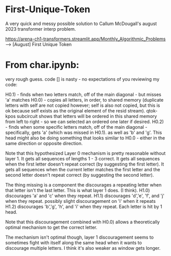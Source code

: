 # First-Unique-Token

A very quick and messy possible solution to Callum McDougall's august 2023 transformer interp problem.

https://arena-ch1-transformers.streamlit.app/Monthly_Algorithmic_Problems --> [August] First Unique Token


# From char.ipynb:

very rough guess. code [] is nasty - no expectations of you reviewing my code:

H0.1) - finds when two letters match, off of the main diagonal - but misses 'a' matches H0.0) - copies all letters, in order, to shared memory (duplicate letters with self are not copied however; self is also not copied, but this is ok because self exists as the original element of the resid stream). qtok-kpos subcircuit shows that letters will be ordered in this shared memory from left to right - so we can selected an ordered one later if desired. H0.2) - finds when some specific letters match, off of the main diagonal - specifically, gets 'a' (which was missed in H0.1). as well as 'b' and 'g'. This head might also be doing something that looks similar to H0.0 - either in the same direction or opposite direction.

Note that this hypothesized Layer 0 mechanism is pretty reasonable without layer 1. It gets all sequences of lengths 1 - 3 correct.
It gets all sequences when the first letter doesn't repeat correct (by suggesting the first letter). It gets all sequences when the current letter matches the first letter and the second letter doesn't repeat correct (by suggesting the second letter).

The thing missing is a component the discourages a repeating letter when that letter isn't the last letter. This is what layer 1 does. (I think). H1.0) discourages 'a' and 'c' when they repeat. H1.1) discourages 'd','e', 'f', and 'j' when they repeat. possibly slight discouragement on 'i' when it repeats H1.2) discourages 'b','g', 'h', and 'i' when they repeat.
Each letter is hit by 1 head.

Note that this discouragement combined with H0.0) allows a theoretically optimal mechanism to get the correct letter.

The mechanism isn't optimal though, layer 1 discouragement seems to sometimes fight with itself along the same head when it wants to discourage multiple letters. I think it's also weaker as window gets longer.
